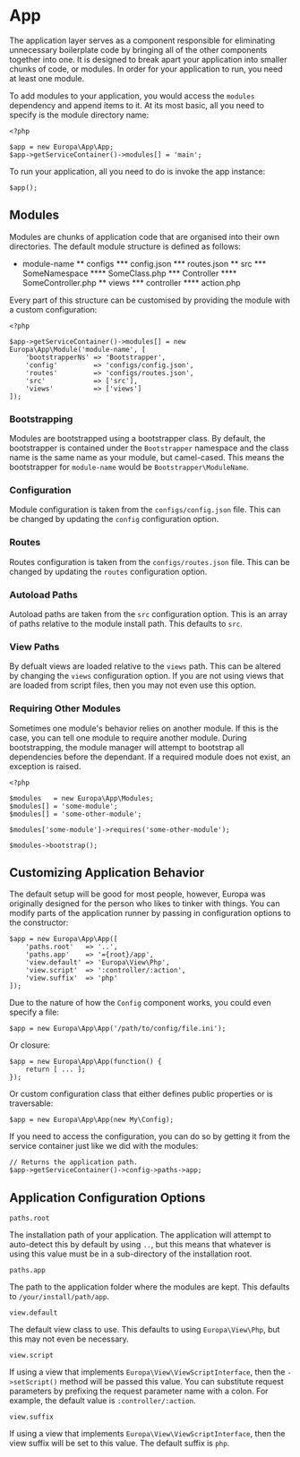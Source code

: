 App
===

The application layer serves as a component responsible for eliminating unnecessary boilerplate code by bringing all of the other components together into one. It is designed to break apart your application into smaller chunks of code, or modules. In order for your application to run, you need at least one module.

To add modules to your application, you would access the `modules` dependency and append items to it. At its most basic, all you need to specify is the module directory name:

    <?php

    $app = new Europa\App\App;
    $app->getServiceContainer()->modules[] = 'main';

To run your application, all you need to do is invoke the app instance:

    $app();

Modules
-------

Modules are chunks of application code that are organised into their own directories. The default module structure is defined as follows:

* module-name
** configs
*** config.json
*** routes.json
** src
*** SomeNamespace
**** SomeClass.php
*** Controller
**** SomeController.php
** views
*** controller
**** action.php

Every part of this structure can be customised by providing the module with a custom configuration:

    <?php

    $app->getServiceContainer()->modules[] = new Europa\App\Module('module-name', [
        'bootstrapperNs' => 'Bootstrapper',
        'config'         => 'configs/config.json',
        'routes'         => 'configs/routes.json',
        'src'            => ['src'],
        'views'          => ['views']
    ]);

### Bootstrapping

Modules are bootstrapped using a bootstrapper class. By default, the bootstrapper is contained under the `Bootstrapper` namespace and the class name is the same name as your module, but camel-cased. This means the bootstrapper for `module-name` would be `Bootstrapper\ModuleName`.

### Configuration

Module configuration is taken from the `configs/config.json` file. This can be changed by updating the `config` configuration option.

### Routes

Routes configuration is taken from the `configs/routes.json` file. This can be changed by updating the `routes` configuration option.

### Autoload Paths

Autoload paths are taken from the `src` configuration option. This is an array of paths relative to the module install path. This defaults to `src`.

### View Paths

By defualt views are loaded relative to the `views` path. This can be altered by changing the `views` configuration option. If you are not using views that are loaded from script files, then you may not even use this option.

### Requiring Other Modules

Sometimes one module's behavior relies on another module. If this is the case, you can tell one module to require another module. During bootstrapping, the module manager will attempt to bootstrap all dependencies before the dependant. If a required module does not exist, an exception is raised.

    <?php

    $modules   = new Europa\App\Modules;
    $modules[] = 'some-module';
    $modules[] = 'some-other-module';

    $modules['some-module']->requires('some-other-module');

    $modules->bootstrap();

Customizing Application Behavior
--------------------------------

The default setup will be good for most people, however, Europa was originally designed for the person who likes to tinker with things. You can modify parts of the application runner by passing in configuration options to the constructor:

    $app = new Europa\App\App([
        'paths.root'   => '..',
        'paths.app'    => '={root}/app',
        'view.default' => 'Europa\View\Php',
        'view.script'  => ':controller/:action',
        'view.suffix'  => 'php'
    ]);

Due to the nature of how the `Config` component works, you could even specify a file:

    $app = new Europa\App\App('/path/to/config/file.ini');

Or closure:

    $app = new Europa\App\App(function() {
        return [ ... ];
    });

Or custom configuration class that either defines public properties or is traversable:

    $app = new Europa\App\App(new My\Config);

If you need to access the configuration, you can do so by getting it from the service container just like we did with the modules:

    // Returns the application path.
    $app->getServiceContainer()->config->paths->app;

Application Configuration Options
---------------------------------

`paths.root`

The installation path of your application. The application will attempt to auto-detect this by default by using `..`, but this means that whatever is using this value must be in a sub-directory of the installation root.

`paths.app`

The path to the application folder where the modules are kept. This defaults to `/your/install/path/app`.

`view.default`

The default view class to use. This defaults to using `Europa\View\Php`, but this may not even be necessary.

`view.script`

If using a view that implements `Europa\View\ViewScriptInterface`, then the `->setScript()` method will be passed this value. You can substitute request parameters by prefixing the request parameter name with a colon. For example, the default value is `:controller/:action`.

`view.suffix`

If using a view that implements `Europa\View\ViewScriptInterface`, then the view suffix will be set to this value. The default suffix is `php`.